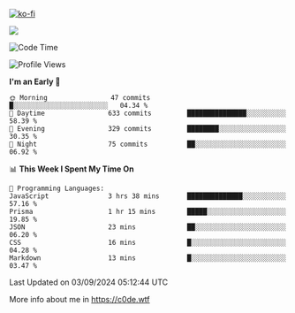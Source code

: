 [![ko-fi](https://ko-fi.com/img/githubbutton_sm.svg)](https://ko-fi.com/Z8Z4Y2LKX)

<a href="https://wakatime.com"><img src="https://wakatime.com/share/@c0dezin/b7f18a7c-ab3a-40b8-8bc7-b1b7bf71f1d6.svg" /></a>

<!--START_SECTION:waka-->
![Code Time](http://img.shields.io/badge/Code%20Time-84%20hrs%2017%20mins-blue)

![Profile Views](http://img.shields.io/badge/Profile%20Views-0-blue)

**I'm an Early 🐤** 

```text
🌞 Morning                47 commits          █░░░░░░░░░░░░░░░░░░░░░░░░   04.34 % 
🌆 Daytime                633 commits         ███████████████░░░░░░░░░░   58.39 % 
🌃 Evening                329 commits         ████████░░░░░░░░░░░░░░░░░   30.35 % 
🌙 Night                  75 commits          ██░░░░░░░░░░░░░░░░░░░░░░░   06.92 % 
```


📊 **This Week I Spent My Time On** 

```text
💬 Programming Languages: 
JavaScript               3 hrs 38 mins       ██████████████░░░░░░░░░░░   57.16 % 
Prisma                   1 hr 15 mins        █████░░░░░░░░░░░░░░░░░░░░   19.85 % 
JSON                     23 mins             ██░░░░░░░░░░░░░░░░░░░░░░░   06.20 % 
CSS                      16 mins             █░░░░░░░░░░░░░░░░░░░░░░░░   04.28 % 
Markdown                 13 mins             █░░░░░░░░░░░░░░░░░░░░░░░░   03.47 % 
```


 Last Updated on 03/09/2024 05:12:44 UTC
<!--END_SECTION:waka-->

More info about me in https://c0de.wtf
